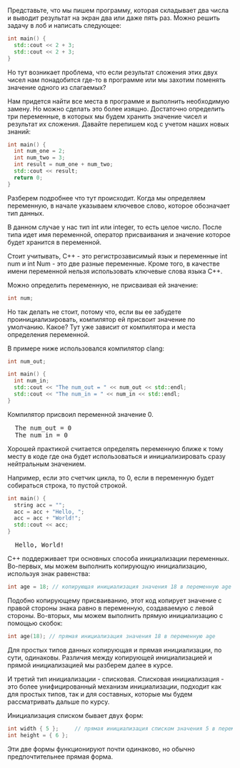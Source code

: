 Представьте, что мы пишем программу, которая складывает два числа и выводит результат на экран два или даже пять раз. Можно решить задачу в лоб и написать следующее:

```cpp
int main() {
  std::cout << 2 + 3;
  std::cout << 2 + 3;
}
```

Но тут возникает проблема, что если результат сложения этих двух чисел нам понадобится где-то в программе или мы захотим поменять значение одного из слагаемых?

Нам придется найти все места в программе и выполнить необходимую замену. Но можно сделать это более изящно. Достаточно определить три переменные, в которых мы будем хранить значение чисел и результат их сложения. Давайте перепишем код с учетом наших новых знаний:

```cpp
int main() {
  int num_one = 2;
  int num_two = 3;
  int result = num_one + num_two;
  std::cout << result;
  return 0;
}
```

Разберем подробнее что тут происходит. Когда мы определяем переменную, в начале указываем ключевое слово, которое обозначает тип данных.

В данном случае у нас тип int или integer, то есть целое число. После типа идет имя переменной, оператор присваивания и значение которое будет хранится в переменной.

Стоит учитывать, С++ - это регистрозависимый язык и переменные int num и int Num - это две разные переменные. Кроме того, в качестве имени переменной нельзя использовать ключевые слова языка C++.

Можно определить переменную, не присваивая ей значение:

```cpp
int num;
```

Но так делать не стоит, потому что, если вы ее забудете проинициализировать, компилятор ей присвоит значение по умолчанию. Какое? Тут уже зависит от компилятора и места определения переменной.

В примере ниже использовался компилятор clang:

```cpp
int num_out;

int main() {
  int num_in;
  std::cout << "The num_out = " << num_out << std::endl;
  std::cout << "The num_in = " << num_in << std::endl;
}
```

Компилятор присвоил переменной значение 0.

<pre class='hexlet-basics-output'>
  The num_out = 0
  The num_in = 0
</pre>

Хорошей практикой считается определять переменную ближе к тому месту в коде где она будет использоваться и инициализировать сразу нейтральным значением.

Например, если это счетчик цикла, то 0, если в переменную будет собираться строка, то пустой строкой.

```cpp
int main() {
  string acc = "";
  acc = acc + "Hello, ";
  acc = acc + "World!";
  std::cout << acc;
}
```

<pre class='hexlet-basics-output'>
  Hello, World!
</pre>

C++ поддерживает три основных способа инициализации переменных. Во-первых, мы можем выполнить копирующую инициализацию, используя знак равенства:

```cpp
int age = 18; // копирующая инициализация значения 18 в переменную age
```

Подобно копирующему присваиванию, этот код копирует значение с правой стороны знака равно в переменную, создаваемую с левой стороны. Во-вторых, мы можем выполнить прямую инициализацию с помощью скобок:

```cpp
int age(18); // прямая инициализация значения 18 в переменную age
```

Для простых типов данных копирующая и прямая инициализации, по сути, одинаковы. Различия между копирующей инициализацией и прямой инициализацией мы разберем далее в курсе.

И третий тип инициализации - списковая. Списковая инициализация - это более унифицированный механизм инициализации, подходит как для простых типов, так и для составных, которые мы будем рассматривать дальше по курсу.

Инициализация списком бывает двух форм:

```cpp
int width { 5 };     // прямая инициализация списком значения 5 в переменную width (предпочтительно)
int height = { 6 };
```

Эти две формы функционируют почти одинаково, но обычно предпочтительнее прямая форма.
